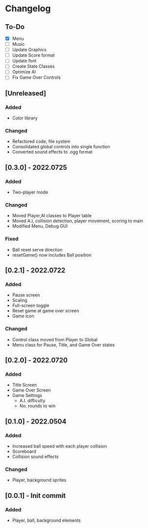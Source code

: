 # Changelog

## To-Do

- [x] Menu
- [ ] Music
- [ ] Update Graphics
- [ ] Update Score format
- [ ] Update font
- [ ] Create State Classes
- [ ] Optimize AI
- [ ] Fix Game Over Controls

## [Unreleased]

### Added

- Color library

### Changed

- Refactored code, file system
- Consolidated global controls into single function
- Converted sound effects to .ogg format

## [0.3.0] - 2022.0725

### Added

- Two-player mode

### Changed

- Moved Player,AI classes to Player table
- Moved A.I, collision detection, player movement, scoring to main
- Modified Menu, Debug GUI

### Fixed

- Ball reset serve direction
- resetGame() now includes Ball position


## [0.2.1] - 2022.0722

### Added

- Pause screen
- Scaling
- Full-screen toggle
- Reset game at game over screen
- Game icon

### Changed

- Control class moved from Player to Global
- Menu class for Pause, Title, and Game Over states


## [0.2.0] - 2022.0720

### Added

- Title Screen
- Game Over Screen
- Game Settings
	+ A.I. difficulty
	+ No. rounds to win

## [0.1.0] - 2022.0504

### Added

- Increased ball speed with each player collision
- Scoreboard
- Collision sound effects

### Changed

- Player, background sprites

## [0.0.1] - Init commit

### Added

- Player, ball, background elements


